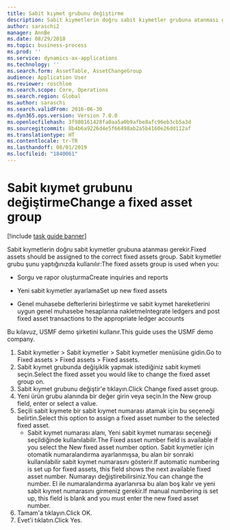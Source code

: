 ```yaml
---
title: Sabit kıymet grubunu değiştirme
description: Sabit kıymetlerin doğru sabit kıymetler grubuna atanması gerekir.
author: saraschi2
manager: AnnBe
ms.date: 08/29/2018
ms.topic: business-process
ms.prod: ''
ms.service: dynamics-ax-applications
ms.technology: ''
ms.search.form: AssetTable, AssetChangeGroup
audience: Application User
ms.reviewer: roschlom
ms.search.scope: Core, Operations
ms.search.region: Global
ms.author: saraschi
ms.search.validFrom: 2016-06-30
ms.dyn365.ops.version: Version 7.0.0
ms.openlocfilehash: 3f980161428fa0aa5a0b9afbe8afc96eb3cb5a3d
ms.sourcegitcommit: 8b4b6a9226d4e5f66498ab2a5b4160e26dd112af
ms.translationtype: HT
ms.contentlocale: tr-TR
ms.lasthandoff: 08/01/2019
ms.locfileid: "1840061"
---
```

# <a name="change-a-fixed-asset-group"></a><span data-ttu-id="4744c-103">Sabit kıymet grubunu değiştirme</span><span class="sxs-lookup"><span data-stu-id="4744c-103">Change a fixed asset group</span></span>

[!include [task guide banner](../../includes/task-guide-banner.md)]

<span data-ttu-id="4744c-104">Sabit kıymetlerin doğru sabit kıymetler grubuna atanması gerekir.</span><span class="sxs-lookup"><span data-stu-id="4744c-104">Fixed assets should be assigned to the correct fixed assets group.</span></span> <span data-ttu-id="4744c-105">Sabit kıymetler grubu şunu yaptığınızda kullanılır:</span><span class="sxs-lookup"><span data-stu-id="4744c-105">The fixed assets group is used when you:</span></span>

 - <span data-ttu-id="4744c-106">Sorgu ve rapor oluşturma</span><span class="sxs-lookup"><span data-stu-id="4744c-106">Create inquiries and reports</span></span>

 - <span data-ttu-id="4744c-107">Yeni sabit kıymetler ayarlama</span><span class="sxs-lookup"><span data-stu-id="4744c-107">Set up new fixed assets</span></span>

 - <span data-ttu-id="4744c-108">Genel muhasebe defterlerini birleştirme ve sabit kıymet hareketlerini uygun genel muhasebe hesaplarına nakletme</span><span class="sxs-lookup"><span data-stu-id="4744c-108">Integrate ledgers and post fixed asset transactions to the appropriate ledger accounts</span></span>

<span data-ttu-id="4744c-109">Bu kılavuz, USMF demo şirketini kullanır.</span><span class="sxs-lookup"><span data-stu-id="4744c-109">This guide uses the USMF demo company.</span></span>

1. <span data-ttu-id="4744c-110">Sabit kıymetler > Sabit kıymetler > Sabit kıymetler menüsüne gidin.</span><span class="sxs-lookup"><span data-stu-id="4744c-110">Go to Fixed assets > Fixed assets > Fixed assets.</span></span>
2. <span data-ttu-id="4744c-111">Sabit kıymet grubunda değişiklik yapmak istediğiniz sabit kıymeti seçin.</span><span class="sxs-lookup"><span data-stu-id="4744c-111">Select the fixed asset you would like to change the fixed asset group on.</span></span>
3. <span data-ttu-id="4744c-112">Sabit kıymet grubunu değiştir'e tıklayın.</span><span class="sxs-lookup"><span data-stu-id="4744c-112">Click Change fixed asset group.</span></span>
4. <span data-ttu-id="4744c-113">Yeni ürün grubu alanında bir değer girin veya seçin.</span><span class="sxs-lookup"><span data-stu-id="4744c-113">In the New group field, enter or select a value.</span></span>
5. <span data-ttu-id="4744c-114">Seçili sabit kıymete bir sabit kıymet numarası atamak için bu seçeneği belirtin.</span><span class="sxs-lookup"><span data-stu-id="4744c-114">Select this option to assign a fixed asset number to the selected fixed asset.</span></span>
    * <span data-ttu-id="4744c-115">Sabit kıymet numarası alanı, Yeni sabit kıymet numarası seçeneği seçildiğinde kullanılabilir.</span><span class="sxs-lookup"><span data-stu-id="4744c-115">The Fixed asset number field is available if you select the New fixed asset number option.</span></span>   <span data-ttu-id="4744c-116">Sabit kıymetler için otomatik numaralandırma ayarlanmışsa, bu alan bir sonraki kullanılabilir sabit kıymet numarasını gösterir.</span><span class="sxs-lookup"><span data-stu-id="4744c-116">If automatic numbering is set up for fixed assets, this field shows the next available fixed asset number.</span></span> <span data-ttu-id="4744c-117">Numarayı değiştirebilirsiniz.</span><span class="sxs-lookup"><span data-stu-id="4744c-117">You can change the number.</span></span>   <span data-ttu-id="4744c-118">El ile numaralandırma ayarlanırsa bu alan boş kalır ve yeni sabit kıymet numarasını girmeniz gerekir.</span><span class="sxs-lookup"><span data-stu-id="4744c-118">If manual numbering is set up, this field is blank and you must enter the new fixed asset number.</span></span>     
6. <span data-ttu-id="4744c-119">Tamam'a tıklayın.</span><span class="sxs-lookup"><span data-stu-id="4744c-119">Click OK.</span></span>
7. <span data-ttu-id="4744c-120">Evet'i tıklatın.</span><span class="sxs-lookup"><span data-stu-id="4744c-120">Click Yes.</span></span>

